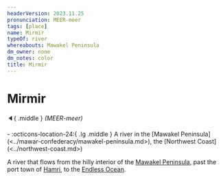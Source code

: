 ```yaml
---
headerVersion: 2023.11.25
pronunciation: MEER-meer
tags: [place]
name: Mirmir
typeOf: river
whereabouts: Mawakel Peninsula
dm_owner: none
dm_notes: color
title: Mirmir
---
```

# Mirmir
:speaker:{ .middle } *(MEER-meer)*  
<div class="grid cards ext-narrow-margin ext-one-column" markdown>
-    :octicons-location-24:{ .lg .middle } A river in the [Mawakel Peninsula](<../mawar-confederacy/mawakel-peninsula.md>), the [Northwest Coast](<../northwest-coast.md>)  
</div>


A river that flows from the hilly interior of the [Mawakel Peninsula](<../mawar-confederacy/mawakel-peninsula.md>), past the port town of [Hamri](<../mawar-confederacy/hamri.md>), to the [Endless Ocean](<../../endless-ocean.md>). 
